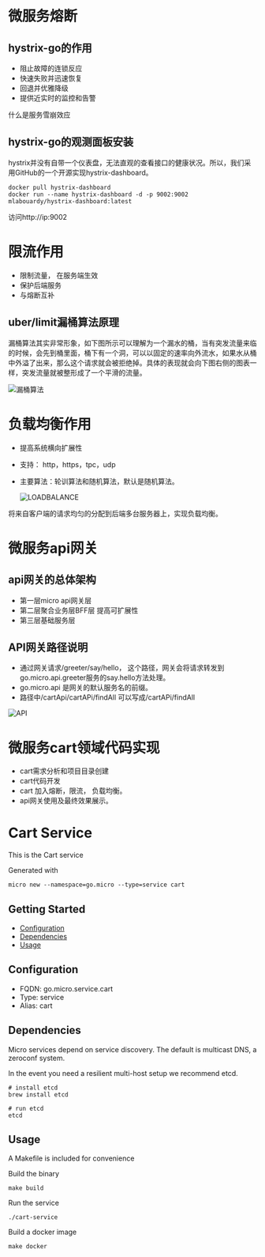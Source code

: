 # 微服务熔断

## hystrix-go的作用
* 阻止故障的连锁反应
* 快速失败并迅速恢复
* 回退并优雅降级
* 提供近实时的监控和告警

什么是服务雪崩效应

## hystrix-go的观测面板安装

hystrix并没有自带一个仪表盘，无法直观的查看接口的健康状况。所以，我们采用GitHub的一个开源实现hystrix-dashboard。
```
docker pull hystrix-dashboard
docker run --name hystrix-dashboard -d -p 9002:9002 mlabouardy/hystrix-dashboard:latest
```
访问http://ip:9002


# 限流作用
* 限制流量， 在服务端生效
* 保护后端服务
* 与熔断互补

## uber/limit漏桶算法原理
漏桶算法其实非常形象，如下图所示可以理解为一个漏水的桶，当有突发流量来临的时候，会先到桶里面，桶下有一个洞，可以以固定的速率向外流水，如果水从桶中外溢了出来，那么这个请求就会被拒绝掉。具体的表现就会向下图右侧的图表一样，突发流量就被整形成了一个平滑的流量。

![漏桶算法](https://mohuishou-blog-sz.oss-cn-shenzhen.aliyuncs.com/image/1617718978961-0a125409-6fbb-4ca9-b335-5bef61cd44a8.png)


# 负载均衡作用
* 提高系统横向扩展性
* 支持： http，https，tpc，udp
* 主要算法：轮训算法和随机算法，默认是随机算法。
  
  ![LOADBALANCE](https://github.com/asveg/picture/blob/master/loadbalance.png)
  
将来自客户端的请求均匀的分配到后端多台服务器上，实现负载均衡。


# 微服务api网关

## api网关的总体架构

* 第一层micro api网关层
* 第二层聚合业务层BFF层
  提高可扩展性
* 第三层基础服务层

## API网关路径说明
* 通过网关请求/greeter/say/hello， 这个路径，网关会将请求转发到go.micro.api.greeter服务的say.hello方法处理。
* go.micro.api 是网关的默认服务名的前缀。
* 路径中/cartApi/cartAPi/findAll 可以写成/cartAPi/findAll

![API](https://github.com/asveg/picture/blob/master/api.png)

# 微服务cart领域代码实现
* cart需求分析和项目目录创建
* cart代码开发
* cart 加入熔断，限流， 负载均衡。
* api网关使用及最终效果展示。

# Cart Service

This is the Cart service

Generated with

```
micro new --namespace=go.micro --type=service cart
```

## Getting Started

- [Configuration](#configuration)
- [Dependencies](#dependencies)
- [Usage](#usage)

## Configuration

- FQDN: go.micro.service.cart
- Type: service
- Alias: cart

## Dependencies

Micro services depend on service discovery. The default is multicast DNS, a zeroconf system.

In the event you need a resilient multi-host setup we recommend etcd.

```
# install etcd
brew install etcd

# run etcd
etcd
```

## Usage

A Makefile is included for convenience

Build the binary

```
make build
```

Run the service
```
./cart-service
```

Build a docker image
```
make docker
```
